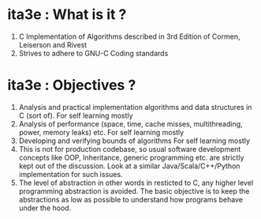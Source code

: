 # ita3e : What is it ?
1. C Implementation of Algorithms described in 3rd Edition of Cormen, Leiserson and Rivest
2. Strives to adhere to GNU-C Coding standards

# ita3e : Objectives ?
1. Analysis and practical implementation algorithms and data structures in C (sort of).
   For self learning mostly
2. Analysis of performance (space, time, cache misses, multithreading, power, memory leaks) etc.
   For self learning mostly
3. Developing and verifying bounds of algorithms
   For self learning mostly
4. This is not for production codebase, so usual software development concepts
   like OOP, Inheritance, generic programming etc. are strictly kept out of the discussion.
   Look at a similar Java/Scala/C++/Python implementation for such issues.
5. The level of abstraction in other words in resticted to C, any
   higher level programming abstraction is avoided. The basic objective is to keep
   the abstractions as low as possible to understand how programs behave
   under the hood.
